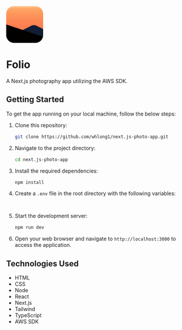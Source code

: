 <img style="max-width: 100px" src="public/assets/branding/logo.svg" alt="Logo"/>

# Folio

A Next.js photography app utilizing the AWS SDK.

## Getting Started

To get the app running on your local machine, follow the below steps:

1. Clone this repository:

    ```bash
    git clone https://github.com/whlong1/next.js-photo-app.git
    ```

2. Navigate to the project directory:

    ```bash
    cd next.js-photo-app
    ```

3. Install the required dependencies:

    ```bash
    npm install
    ```

4. Create a `.env` file in the root directory with the following variables:

    ```
      
    ```

5. Start the development server:

    ```bash
    npm run dev
    ```

6. Open your web browser and navigate to `http://localhost:3000` to access the application.

## Technologies Used

- HTML
- CSS
- Node
- React
- Next.js
- Tailwind
- TypeScript
- AWS SDK
